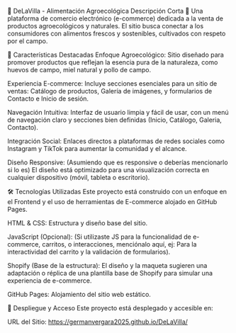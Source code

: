 🌾 DeLaVilla - Alimentación Agroecológica
Descripción Corta
🛒 Una plataforma de comercio electrónico (e-commerce) dedicada a la venta de productos agroecológicos y naturales. El sitio busca conectar a los consumidores con alimentos frescos y sostenibles, cultivados con respeto por el campo.

🌟 Características Destacadas
Enfoque Agroecológico: Sitio diseñado para promover productos que reflejan la esencia pura de la naturaleza, como huevos de campo, miel natural y pollo de campo.

Experiencia E-commerce: Incluye secciones esenciales para un sitio de ventas: Catálogo de productos, Galería de imágenes, y formularios de Contacto e Inicio de sesión.

Navegación Intuitiva: Interfaz de usuario limpia y fácil de usar, con un menú de navegación claro y secciones bien definidas (Inicio, Catálogo, Galeria, Contacto).

Integración Social: Enlaces directos a plataformas de redes sociales como Instagram y TikTok para aumentar la comunidad y el alcance.

Diseño Responsive: (Asumiendo que es responsive o deberías mencionarlo si lo es) El diseño está optimizado para una visualización correcta en cualquier dispositivo (móvil, tableta o escritorio).

🛠️ Tecnologías Utilizadas
Este proyecto está construido con un enfoque en el Frontend y el uso de herramientas de E-commerce alojado en GitHub Pages.

HTML & CSS: Estructura y diseño base del sitio.

JavaScript (Opcional): (Si utilizaste JS para la funcionalidad de e-commerce, carritos, o interacciones, menciónalo aquí, ej: Para la interactividad del carrito y la validación de formularios).

Shopify (Base de la estructura): El diseño y la maqueta sugieren una adaptación o réplica de una plantilla base de Shopify para simular una experiencia de e-commerce.

GitHub Pages: Alojamiento del sitio web estático.

🚀 Despliegue y Acceso
Este proyecto está desplegado y accesible en:

URL del Sitio: https://germanvergara2025.github.io/DeLaVilla/
